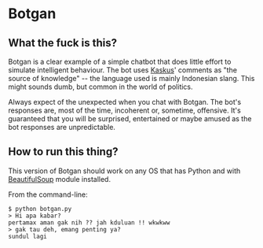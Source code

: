 Botgan
======

What the fuck is this?
----------------------

Botgan is a clear example of a simple chatbot that does little effort to simulate intelligent behaviour. The bot uses [Kaskus](http://kaskus.us/)' comments as "the source of knowledge" -- the language used is mainly Indonesian slang. This might sounds dumb, but common in the world of politics.

Always expect of the unexpected when you chat with Botgan. The bot's responses are, most of the time, incoherent or, sometime, offensive. It's guaranteed that you will be surprised, entertained or maybe amused as the bot responses are unpredictable.


How to run this thing?
----------------------

This version of Botgan should work on any OS that has Python and with [BeautifulSoup](http://www.crummy.com/software/BeautifulSoup/) module installed.

From the command-line:

	$ python botgan.py
	> Hi apa kabar?
	pertamax aman gak nih ?? jah kduluan !! wkwkww
	> gak tau deh, emang penting ya?
	sundul lagi
	

